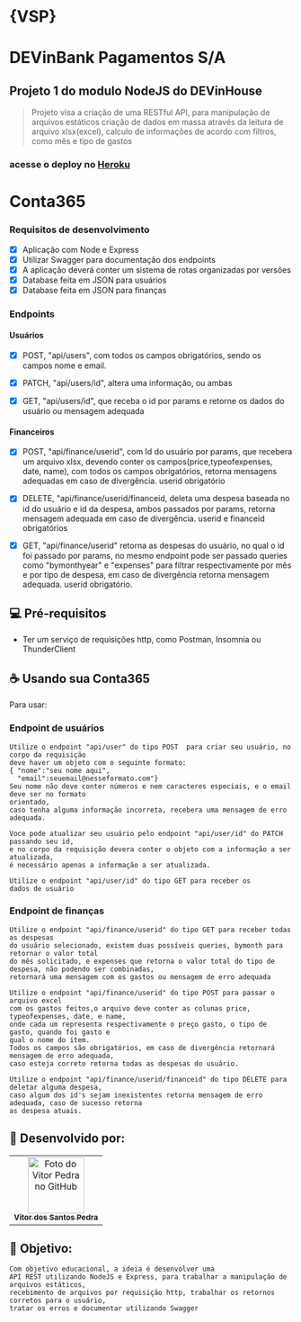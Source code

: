 # {VSP}
# DEVinBank Pagamentos S/A

## Projeto 1 do modulo NodeJS do DEVinHouse
> Projeto visa a criação de uma RESTful API, para manipulação de arquivos estáticos 
> criação de dados em massa através da leitura de arquivo xlsx(excel),
> calculo de informações de acordo com filtros, como mês e tipo de gastos

### acesse o deploy no <a href="https://warm-inlet-55774.herokuapp.com/" target="_blank" >Heroku</a>
# Conta365
### Requisitos de desenvolvimento
- [x] Aplicação com Node e Express
- [x] Utilizar Swagger para documentação dos endpoints
- [x] A aplicação deverá conter um sistema de rotas organizadas por versões
- [x] Database feita em JSON para usuários
- [x] Database feita em JSON para finanças
### Endpoints
#### Usuários

- [x] POST,  "api/users", com todos os campos obrigatórios, sendo os campos nome e email.

- [x] PATCH, "api/users/id", altera uma informação, ou ambas

- [x] GET,   "api/users/id", que receba o id por params e retorne os dados do usuário ou mensagem adequada

#### Financeiros

- [x] POST,   "api/finance/userid", com Id do usuário por params, que recebera um arquivo xlsx, devendo conter os campos(price,typeofexpenses, date, name), com todos os campos obrigatórios, retorna mensagens adequadas em caso de divergência. userid obrigatório

- [x] DELETE, "api/finance/userid/financeid, deleta uma despesa baseada no id do usuário e id da despesa, ambos passados por params, retorna mensagem adequada em caso de divergência. userid e financeid obrigatórios

- [x] GET,    "api/finance/userid" retorna as despesas do usuário, no qual o id foi passado por params, no mesmo endpoint pode ser passado queries como "bymonthyear" e "expenses" para filtrar respectivamente por mês e por tipo de despesa, em caso de divergência retorna mensagem adequada. userid obrigatório.



## 💻 Pré-requisitos

 - Ter um serviço de requisições http, como Postman, Insomnia ou ThunderClient



## ☕ Usando sua Conta365

Para usar:

### Endpoint de usuários
```
Utilize o endpoint "api/user" do tipo POST  para criar seu usuário, no corpo da requisição 
deve haver um objeto com o seguinte formato:
{ "nome":"seu nome aqui",
  "email":seuemail@nesseformato.com"}
Seu nome não deve conter números e nem caracteres especiais, e o email deve ser no formato
orientado,
caso tenha alguma informação incorreta, recebera uma mensagem de erro adequada.

Voce pode atualizar seu usuário pelo endpoint "api/user/id" do PATCH passando seu id, 
e no corpo da requisição devera conter o objeto com a informação a ser atualizada, 
é necessário apenas a informação a ser atualizada.

Utilize o endpoint "api/user/id" do tipo GET para receber os 
dados de usuário
```
### Endpoint de finanças
```
Utilize o endpoint "api/finance/userid" do tipo GET para receber todas as despesas
do usuário selecionado, existem duas possíveis queries, bymonth para retornar o valor total
do mês solicitado, e expenses que retorna o valor total do tipo de despesa, não podendo ser combinadas,
retornará uma mensagem com os gastos ou mensagem de erro adequada

Utilize o endpoint "api/finance/userid" do tipo POST para passar o arquivo excel
com os gastos feitos,o arquivo deve conter as colunas price, typeofexpenses, date, e name,
onde cada um representa respectivamente o preço gasto, o tipo de gasto, quando foi gasto e
qual o nome do item.
Todos os campos são obrigatórios, em caso de divergência retornará mensagem de erro adequada,
caso esteja correto retorna todas as despesas do usuário.

Utilize o endpoint "api/finance/userid/financeid" do tipo DELETE para deletar alguma despesa,
caso algum dos id's sejam inexistentes retorna mensagem de erro adequada, caso de sucesso retorna
as despesa atuais.

```



## 🤝 Desenvolvido por:

<table>
  <tr>
    <td align="center">
      <a href="#">
        <img src="https://pt.gravatar.com/avatar/f0a681d3c89a0d7051ad5519d053b9e3" width="100px;" alt="Foto do Vitor Pedra no GitHub"/><br>
        <sub>
          <b>Vitor dos Santos Pedra</b>
        </sub>
      </a>
    </td>
  </tr>
</table>



## 🤝 Objetivo:

```
Com objetivo educacional, a ideia é desenvolver uma 
API REST utilizando NodeJS e Express, para trabalhar a manipulação de arquivos estáticos,
recebimento de arquivos por requisição http, trabalhar os retornos corretos para o usuário,
tratar os erros e documentar utilizando Swagger 
```